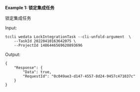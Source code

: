 **Example 1: 锁定集成任务**

锁定集成任务

Input: 

```
tccli wedata LockIntegrationTask --cli-unfold-argument  \
    --TaskId 20220410163642075 \
    --ProjectId 1486446569620893696
```

Output: 
```
{
    "Response": {
        "Data": true,
        "RequestId": "0c049ae3-d147-4557-8d24-9457c471037c"
    }
}
```

